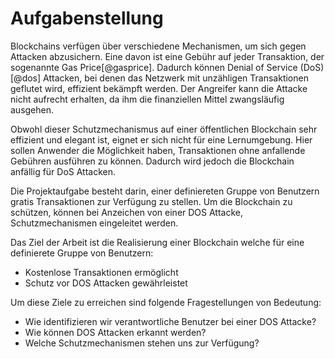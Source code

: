 # Aufgabenstellung

Blockchains verfügen über verschiedene Mechanismen, um sich gegen Attacken abzusichern. Eine davon ist eine Gebühr auf jeder Transaktion, der sogenannte Gas Price[@gasprice]. Dadurch können Denial of Service (DoS)[@dos] Attacken, bei denen das Netzwerk mit unzähligen Transaktionen geflutet wird, effizient bekämpft werden. Der Angreifer kann die Attacke nicht aufrecht erhalten, da ihm die finanziellen Mittel zwangsläufig ausgehen. 

Obwohl dieser Schutzmechanismus auf einer öffentlichen Blockchain sehr effizient und elegant ist, eignet er sich nicht für eine Lernumgebung. Hier sollen Anwender die Möglichkeit haben, Transaktionen ohne anfallende Gebühren ausführen zu können. Dadurch wird jedoch die Blockchain anfällig für DoS Attacken. 

Die Projektaufgabe besteht darin, einer definiereten Gruppe von Benutzern gratis Transaktionen zur Verfügung zu stellen. Um die Blockchain zu schützen, können bei Anzeichen von einer DOS Attacke, Schutzmechanismen eingeleitet werden.  

Das Ziel der Arbeit ist die Realisierung einer Blockchain welche für eine definierete Gruppe von Benutzern: 

- Kostenlose Transaktionen ermöglicht 
- Schutz vor DOS Attacken gewährleistet

Um diese Ziele zu erreichen sind folgende Fragestellungen von Bedeutung:

- Wie identifizieren wir verantwortliche Benutzer bei einer DOS Attacke?
- Wie können DOS Attacken erkannt werden?
- Welche Schutzmechanismen stehen uns zur Verfügung?

 
